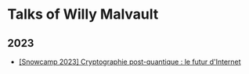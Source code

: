 # Talks of Willy Malvault
## 2023

* [[Snowcamp 2023] Cryptographie post-quantique : le futur d'Internet](./post-quantum-cryptography/pdf/snowcamp-2023.pdf)
